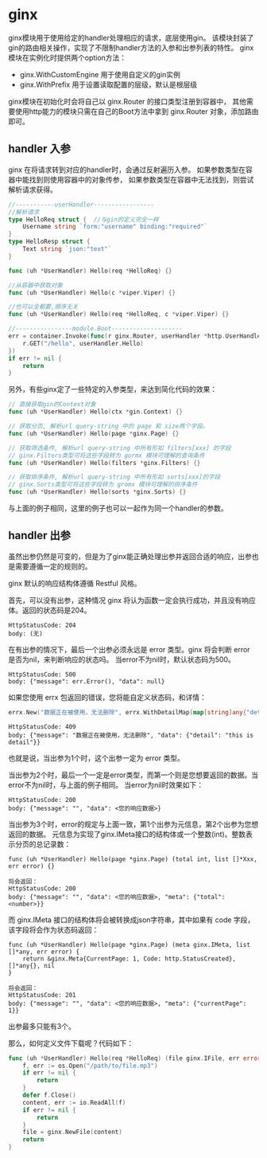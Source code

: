 # ginx

ginx模块用于使用给定的handler处理相应的请求，底层使用gin。
该模块封装了gin的路由相关操作，实现了不限制handler方法的入参和出参列表的特性。
ginx模块在实例化时提供两个option方法：
* ginx.WithCustomEngine 用于使用自定义的gin实例
* ginx.WithPrefix 用于设置读取配置的层级，默认是根层级

ginx模块在初始化时会将自己以 ginx.Router 的接口类型注册到容器中，
其他需要使用http能力的模块只需在自己的Boot方法中拿到 ginx.Router 对象，添加路由即可。

## handler 入参
ginx 在将请求转到对应的handler时，会通过反射遍历入参。
如果参数类型在容器中能找到则使用容器中的对象传参，
如果参数类型在容器中无法找到，则尝试解析请求获得。
```go
//-----------userHandler-----------------
//解析请求
type HelloReq struct {  //与gin的定义完全一样
    Username string `form:"username" binding:"required"`
}
type HelloResp struct {
    Text string `json:"text"`
}

func (uh *UserHandler) Hello(req *HelloReq) {}

//从容器中获取对象
func (uh *UserHandler) Hello(c *viper.Viper) {}

//也可以全都要,顺序无关
func (uh *UserHandler) Hello(req *HelloReq, c *viper.Viper) {}

//----------------module.Boot--------------------
err = container.Invoke(func(r ginx.Router, userHandler *http.UserHandler) {
    r.GET("/hello", userHandler.Hello)
})
if err != nil {
    return
}
```

另外，有些ginx定了一些特定的入参类型，来达到简化代码的效果：
```go
// 直接获取gin的Context对象
func (uh *UserHandler) Hello(ctx *gin.Context) {}

// 获取分页, 解析url query-string 中的 page 和 size两个字段。
func (uh *UserHandler) Hello(page *ginx.Page) {}

// 获取筛选条件, 解析url query-string 中所有形如 filters[xxx] 的字段
// ginx.Filters类型可将这些字段转为 gormx 模块可理解的查询条件
func (uh *UserHandler) Hello(filters *ginx.Filters) {}

// 获取排序条件, 解析url query-string 中所有形如 sorts[xxx]的字段
// ginx.Sorts类型可将这些字段转为 gromx 模块可理解的排序条件
func (uh *UserHandler) Hello(sorts *ginx.Sorts) {}
```
与上面的例子相同，这里的例子也可以一起作为同一个handler的参数。

## handler 出参
虽然出参仍然是可变的，但是为了ginx能正确处理出参并返回合适的响应，出参也是需要遵循一定的规则的。

ginx 默认的响应结构体遵循 Restful 风格。

首先，可以没有出参，这种情况 ginx 将认为函数一定会执行成功，并且没有响应体。返回的状态码是204。
```
HttpStatusCode: 204
body: (无)
```

在有出参的情况下，最后一个出参必须永远是 error 类型。ginx 将会判断 error 是否为nil，来判断响应的状态吗。
当error不为nil时，默认状态码为500。
```
HttpStatusCode: 500
body: {"message": err.Error(), "data": null}
```
如果您使用 errx 包返回的错误，您将能自定义状态码，和详情：
```go
errx.New("数据正在被使用，无法删除", errx.WithDetailMap(map[string]any{"detail": "this is detail"}), errx.WithCode(http.StatusConflict))  //这将会设置状态码为409
```
```
HttpStatusCode: 409
body: {"message": "数据正在被使用，无法删除", "data": {"detail": "this is detail"}}
```

也就是说，当出参为1个时，这个出参一定为 error 类型。

当出参为2个时，最后一个一定是error类型，而第一个则是您想要返回的数据。当error不为nil时，与上面的例子相同。
当error为nil时效果如下：
```
HttpStatusCode: 200
body: {"message": "", "data": <您的响应数据>}
```

当出参为3个时，error的规定与上面一致，第1个出参为元信息，第2个出参为您想返回的数据。
元信息为实现了ginx.IMeta接口的结构体或一个整数(int)。整数表示分页的总记录数：
```
func (uh *UserHandler) Hello(page *ginx.Page) (total int, list []*Xxx, err error) {}

将会返回：
HttpStatusCode: 200
body: {"message": "", "data": <您的响应数据>, "meta": {"total": <number>}}
```
而 ginx.IMeta 接口的结构体将会被转换成json字符串，其中如果有 code 字段，该字段将会作为状态码返回：
```
func (uh *UserHandler) Hello(page *ginx.Page) (meta ginx.IMeta, list []*any, err error) {
	return &ginx.Meta{CurrentPage: 1, Code: http.StatusCreated}, []*any{}, nil
}

将会返回：
HttpStatusCode: 201
body: {"message": "", "data": <您的响应数据>, "meta": {"currentPage": 1}}
```

出参最多只能有3个。

那么，如何定义文件下载呢？代码如下：
```go
func (uh *UserHandler) Hello(req *HelloReq) (file ginx.IFile, err error) {
    f, err := os.Open("/path/to/file.mp3")
    if err != nil {
        return
    }
    defer f.Close()
    content, err := io.ReadAll(f)
    if err != nil {
        return
    }
    file = ginx.NewFile(content)
    return
}
```
